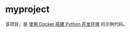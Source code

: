 # myproject

该项目，是 [使用 Docker 搭建 Python 开发环境](https://mp.weixin.qq.com/s/ezoi82alDJrAPZ6OoK55Zg) 的示例代码。
